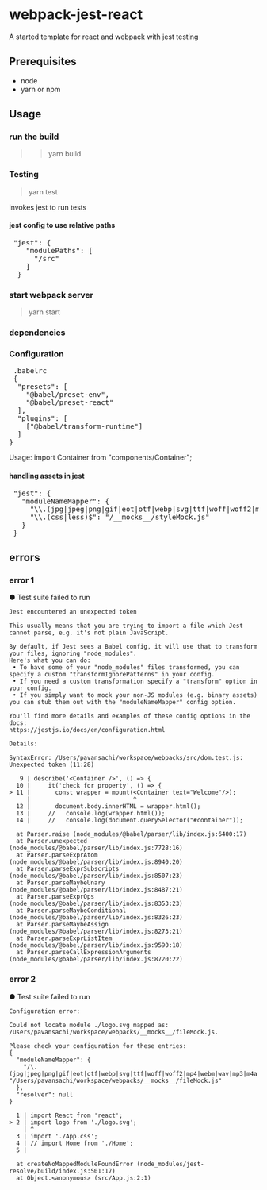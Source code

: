 # webpack-jest-react
A started template for react and webpack with jest testing

## Prerequisites

* node
* yarn or npm

## Usage

### run the build
>> yarn build

### Testing
> yarn test

invokes jest to run tests

#### jest config to use relative paths

<pre>
 "jest": {  
    "modulePaths": [  
      "<rootDir>/src"  
    ]  
  } 
</pre>

### start webpack server
> yarn start

### dependencies


### Configuration

<pre>
 .babelrc
 {  
  "presets": [  
    "@babel/preset-env",  
    "@babel/preset-react"  
  ],  
  "plugins": [  
    ["@babel/transform-runtime"]  
  ]  
}  
</pre>

Usage: import Container from "components/Container"; 

#### handling assets in jest

<pre>
 "jest": {  
   "moduleNameMapper": {  
     "\\.(jpg|jpeg|png|gif|eot|otf|webp|svg|ttf|woff|woff2|mp4|webm|wav|mp3|m4a|aac|oga)$": " <rootDir>/__mocks__/fileMock.js",  
     "\\.(css|less)$": "<rootDir>/__mocks__/styleMock.js"  
   }  
 }  
</pre>

## errors

### error 1
● Test suite failed to run

    Jest encountered an unexpected token

    This usually means that you are trying to import a file which Jest cannot parse, e.g. it's not plain JavaScript.

    By default, if Jest sees a Babel config, it will use that to transform your files, ignoring "node_modules".
    Here's what you can do:
     • To have some of your "node_modules" files transformed, you can specify a custom "transformIgnorePatterns" in your config.
     • If you need a custom transformation specify a "transform" option in your config.
     • If you simply want to mock your non-JS modules (e.g. binary assets) you can stub them out with the "moduleNameMapper" config option.

    You'll find more details and examples of these config options in the docs:
    https://jestjs.io/docs/en/configuration.html

    Details:

    SyntaxError: /Users/pavansachi/workspace/webpacks/src/dom.test.js: Unexpected token (11:28)

       9 | describe('<Container />', () => {
      10 |     it('check for property', () => {
    > 11 |       const wrapper = mount(<Container text="Welcome"/>);
         |                             ^
      12 |       document.body.innerHTML = wrapper.html();
      13 |     //   console.log(wrapper.html());
      14 |     //   console.log(document.querySelector("#container"));

      at Parser.raise (node_modules/@babel/parser/lib/index.js:6400:17)
      at Parser.unexpected (node_modules/@babel/parser/lib/index.js:7728:16)
      at Parser.parseExprAtom (node_modules/@babel/parser/lib/index.js:8940:20)
      at Parser.parseExprSubscripts (node_modules/@babel/parser/lib/index.js:8507:23)
      at Parser.parseMaybeUnary (node_modules/@babel/parser/lib/index.js:8487:21)
      at Parser.parseExprOps (node_modules/@babel/parser/lib/index.js:8353:23)
      at Parser.parseMaybeConditional (node_modules/@babel/parser/lib/index.js:8326:23)
      at Parser.parseMaybeAssign (node_modules/@babel/parser/lib/index.js:8273:21)
      at Parser.parseExprListItem (node_modules/@babel/parser/lib/index.js:9590:18)
      at Parser.parseCallExpressionArguments (node_modules/@babel/parser/lib/index.js:8720:22)

### error 2

● Test suite failed to run

    Configuration error:
    
    Could not locate module ./logo.svg mapped as:
    /Users/pavansachi/workspace/webpacks/__mocks__/fileMock.js.
    
    Please check your configuration for these entries:
    {
      "moduleNameMapper": {
        "/\.(jpg|jpeg|png|gif|eot|otf|webp|svg|ttf|woff|woff2|mp4|webm|wav|mp3|m4a|aac|oga)$/": "/Users/pavansachi/workspace/webpacks/__mocks__/fileMock.js"
      },
      "resolver": null
    }

      1 | import React from 'react';
    > 2 | import logo from './logo.svg';
        | ^
      3 | import './App.css';
      4 | // import Home from './Home';
      5 | 

      at createNoMappedModuleFoundError (node_modules/jest-resolve/build/index.js:501:17)
      at Object.<anonymous> (src/App.js:2:1)
